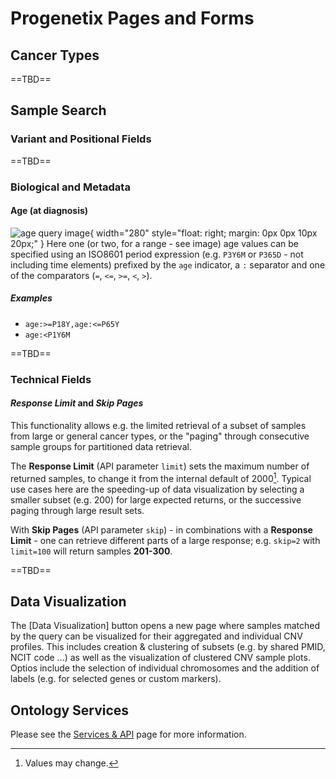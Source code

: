 # Progenetix Pages and Forms

## Cancer Types

==TBD==

## Sample Search

### Variant and Positional Fields

==TBD==

### Biological and Metadata


#### Age (at diagnosis)

![age query image](/img/age-query.png){ width="280" style="float: right; margin: 0px 0px 10px 20px;" }
Here one (or two, for a range - see image) age values can be specified using
an ISO8601 period expression (e.g. `P3Y6M` or `P365D` - not including time elements)
prefixed by the `age` indicator, a `:` separator and one of the comparators
(`=`, `<=`, `>=`, `<`, `>`).

##### Examples

* `age:>=P18Y,age:<=P65Y`
* `age:<P1Y6M`

==TBD==

### Technical Fields

#### _Response Limit_ and _Skip Pages_

This functionality allows e.g. the limited retrieval of
a subset of samples from large or general cancer types, or the "paging" through consecutive
sample groups for partitioned data retrieval.

The **Response Limit** (API parameter `limit`) sets the maximum number of returned
samples, to change it from the internal default of 2000[^1]. Typical use cases here are
the speeding-up of data visualization by selecting a smaller subset (e.g. 200) for
large expected returns, or the successive paging through large result sets.

With **Skip Pages** (API parameter `skip`) - in combinations with a **Response Limit** - one can retrieve
different parts of a large response; e.g. `skip=2` with `limit=100` will return
samples **201-300**.

==TBD==

## Data Visualization

The [Data Visualization] button opens a new page where samples matched by the
query can be visualized for their aggregated and individual CNV profiles. This
includes creation & clustering of subsets (e.g. by shared PMID, NCIT code ...)
as well as the visualization of clustered CNV sample plots. Optios include the
selection of individual chromosomes and the addition of labels (e.g. for selected
genes or custom markers).

## Ontology Services

Please see the [Services & API](services.md) page for more information.


[^1]: Values may change.